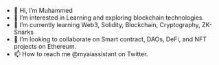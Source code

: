 - 👋 Hi, I’m Muhammed
- 👀 I’m interested in Learning and exploring blockchain technologies.
- 🌱 I’m currently learning Web3, Solidity, Blockchain, Cryptography, ZK-Snarks
- 💞️ I’m looking to collaborate on Smart contract, DAOs, DeFi, and NFT projects on Ethereum. 
- 📫 How to reach me @myaiassistant on Twitter.

<!---
M-Abozaid/M-Abozaid is a ✨ special ✨ repository because its `README.md` (this file) appears on your GitHub profile.
You can click the Preview link to take a look at your changes.
--->
